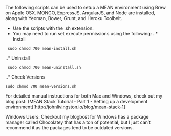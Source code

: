 The following scripts can be used to setup a MEAN environment using Brew on Apple OSX. MONGO, ExpressJS, AngularJS, and Node are installed, along with Yeoman, Bower, Grunt, and Heroku Toolbelt.

* Use the scripts with the .sh extension.
* You may need to run set execute permissions using the following:
..* Install

``` sudo chmod 700 mean-install.sh```

..* Uninstall

``` sudo chmod 700 mean-uninstall.sh```

..* Check Versions

```sudo chmod 700 mean-versions.sh```

For detailed manual instructions for both Mac and Windows, check out my blog post: (MEAN Stack Tutorial - Part 1 - Setting up a development environment)[http://johnlivingston.io/blog/mean-stack-1]

Windows Users: Checkout my blogbost for  Windows has a package manager called Chocolatey that has a ton of potential, but I just can’t recommend it as the packages tend to be outdated versions. 